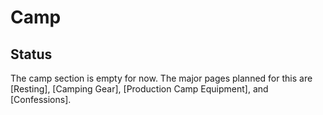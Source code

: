 # Camp

## Status
The camp section is empty for now. The major pages planned for this are [Resting], [Camping Gear], [Production Camp Equipment], and [Confessions]. 